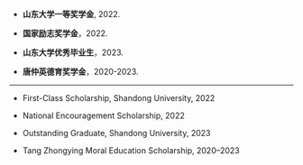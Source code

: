 - **山东大学一等奖学金**, 2022.  

- **国家励志奖学金**，2022. 

- **山东大学优秀毕业生**，2023.

- **唐仲英德育奖学金**，2020-2023.

---

- First-Class Scholarship, Shandong University, 2022  

- National Encouragement Scholarship, 2022  

- Outstanding Graduate, Shandong University, 2023  

- Tang Zhongying Moral Education Scholarship, 2020–2023